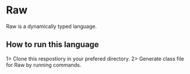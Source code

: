  # Raw 
 Raw is a dynamically typed language.

## How to run this language
  1> Clone this respostiory in your prefered directory.
  2> Generate class file for Raw by running commands.
